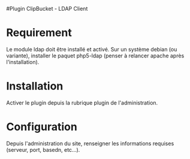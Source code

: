 #Plugin ClipBucket - LDAP Client

# Requirement 
Le module ldap doit être installé et activé. Sur un système debian (ou variante), installer le paquet php5-ldap (penser à relancer apache après l'installation).

# Installation
Activer le plugin depuis la rubrique plugin de l'administration.

# Configuration
Depuis l'administration du site, renseigner les informations requises (serveur, port, basedn, etc...).

